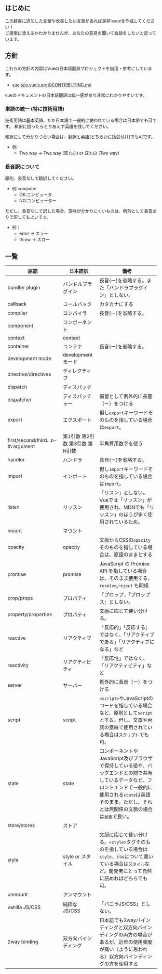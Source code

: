 ## はじめに

この辞書に追加した言葉や改善したい言葉があれば是非Issueを作成してください！  
ご提案に添えるかわかりませんが、あなたの意見を聞いて会話をしたいと思っています。


## 方針

これらの方針の内容はVueの日本語翻訳プロジェクトを借用・参考にしています。  
- [vuejs/jp.vuejs.orgのCONTRIBUTING.md](https://github.com/vuejs/jp.vuejs.org/blob/lang-ja/CONTRIBUTING.md)

vueのドキュメントの日本語翻訳は統一感があり非常にわかりやすいです。  


### 単語の統一 (特に技術用語)

技術用語は基本英語、ただ日本語で一般的に使われている場合は日本語でも可です。
和訳に困ったらとりあえず英語を残してください。

和訳にして分かりづらい場合は、翻訳と英語(どちらかに括弧付け)でも可です。
- 例:
  - Two way -> Two way (双方向) or 双方向 (Two way)


### 長音訳について

原則、長音なしで翻訳してください。

- 例:computer
  - OK:コンピュータ
  - NG:コンピューター

ただし、長音なしで訳した場合、意味が分かりにくいものは、例外として長音ありで訳してもよいです。
- 例：
  - error -> エラー
  - throw -> スロー


## 一覧

原語|日本語訳|備考
-|-|-
bundler plugin|バンドルプラグイン|長音(ー)を省略する。また「バンドラプラグイン」としない。
callback|コールバック|カタカナにする
compiler|コンパイラ|長音(ー)を省略する。
component|コンポーネント|
context|context|
container|コンテナ|長音(ー)を省略する。
development mode|development モード|
directive/directives|ディレクティブ|
dispatch|ディスパッチ|
dispatcher|ディスパッチャー|慣習として例外的に長音（ー）をつける
export|エクスポート|但し`export`キーワードそのものを指している場合は`export`。
first/second/third...n-th argument|第1引数 第2引数 第3引数 第N引数|半角算用数字を使う
handler|ハンドラ|長音(ー)を省略する。
import|インポート|但し`import`キーワードそのものを指している場合は`import`。
listen|リッスン|「リスン」としない。Vueでは「リッスン」が使用され、MDNでも「リッスン」のほうが多く使用されているため。
mount|マウント|
opacity|opacity|文脈からCSSの`opacity`そのものを指している場合は、原語のままとする
promise|promise|JavaScript の Promise API を指している場合は、そのまま使用する、`resolve`,`reject` も同様
prop/props|プロパティ|「プロップ」「プロップス」としない。
property/properties|プロパティ|文脈に応じて使い分ける。
reactive|リアクティブ|「反応的」「反応する」ではなく、「リアクティブである」「リアクティブになる」など
reactivity|リアクティビティ|「反応性」ではなく、「リアクティビティ」など
server|サーバー|例外的に長音（ー）をつける
script|script|`<script>`やJavaScriptのコードを指している場合など、原則として`script`とする。但し、文章や台詞の意味で使用されている場合は`スクリプト`でも可。
state|state|コンポーネントやJavaScript及びブラウザで保持している値や、バックエンドとの間で共有しているデータなど、フロントエンドで一般的に使用される`state`は英語そのまま。ただし、それとは無関係の文脈の場合は`状態`で良い。
store/stores|ストア|
style|style or スタイル|文脈に応じて使い分ける。`<style>`タグそのものを指している場合は`style`、cssについて書いている場合は`スタイル`など。開発者にとって自然に読めればどちらでも可。
unmount|アンマウント|
vanilla JS/CSS|純粋なJS/CSS|「バニラJS/CSS」としない。
2way binding|双方向バインディング|日本語でも2wayバインディングと双方向バインディングの両方の場合があるが、近年の使用頻度が高い（ように思われる）双方向バインディングの方を使用する

